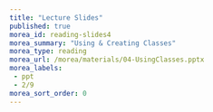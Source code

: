 ```yaml
---
title: "Lecture Slides"
published: true
morea_id: reading-slides4
morea_summary: "Using & Creating Classes"
morea_type: reading
morea_url: /morea/materials/04-UsingClasses.pptx
morea_labels:
 - ppt
 - 2/9
morea_sort_order: 0
---
```


